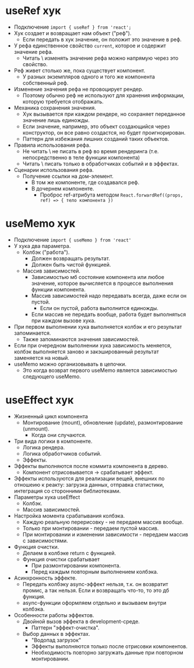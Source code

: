 # useRef хук

* Подключение `import { useRef } from 'react';`
* Хук создает и возвращает нам объект ("реф").
  * Если передать в хук значение, он положит это значение в реф.
* У рефа единственное свойство `current`, которое и содержит значение рефа.
  * Читать \ изменять значение рефа можно напрямую через это свойство.
* Реф живет столько же, пока существует компонент.
  * У разных экземпляров одного и того же компонента собственный реф.
* Изменение значения рефа не провоцирует рендер.
  * Поэтому обычно реф не используют для хранения информации, которую требуется отображать.
* Механика сохранения значения.
  * Хук вызывается при каждом рендере, но сохраняет переданное значение лишь единожды.
  * Если значение, например, это объект создающийся через конструктор, он все равно создастся, но будет проигнорирован.
  * Паттерн для избежания лишних созданий таких объектов.
* Правила использования рефа.
  * Не читать \ не писать в реф во время рендеринга (т.е. непосредственно в теле функции компонента)
  * Читать \ писать только в обработчиках событий и в эффектах.
* Сценарии использования рефа.
  * Получение ссылки на дом-элемент.
    * В том же компоненте, где создавался реф.
    * В дочернем компоненте.
      * Проброс ref-атрибута методом `React.forwardRef((props, ref) => { тело компонента })`

# useMemo хук

* Подключение `import { useMemo } from 'react'`
* У хука два параметра.
  * Колбэк ("работа").
    * Должен возвращать результат.
    * Должен быть чистой функцией.
  * Массив зависимостей.
    * Зависимостью мб состояние компонента или любое значение, которое вычисляется в процессе выполнения функции компонента.
    * Массив зависимостей надо передавать всегда, даже если он пустой.
      * Если он пустой, работа выполнится единожды.
    * Если массив не передать вообще, работа будет выполняться при каждом вызове хука.
* При первом выполнении хука выполняется колбэк и его результат запоминается.
  * Также запоминаются значения зависимостей.
* Если при очередном выполнении хука зависимость меняется, колбэк выполняется заново и закэшированный результат заменяется на новый.
* useMemo можно организовывать в цепочки.
  * Это когда возврат первого useMemo является зависимостью следующего useMemo.



# useEffect хук

* Жизненный цикл компонента
  * Монтирование (mount), обновление (update), размонтирование (unmount).
    * Когда они случаются.
* Три вида логики в компоненте.
  * Логика рендера.
  * Логика обработчиков событий.
  * Эффекты.
* Эффекты выполняются после коммита компонента в дерево.
  * Компонент отрисовывается -> срабатывает эффект.
* Эффекты используются для реализации вещей, внешних по отношеию к реакту: загрузка данных, отправка статистики, интеграция со сторонними библиотеками.
* Параметры хука useEffect
  * Колбэк.
  * Массив зависимостей.
* Настройка момента срабатывания колбэка.
  * Каждую реальную перерисовку - не передаем массив вообще.
  * Только при монтировании - передаем пустой массив.
  * При монтировании и изменении зависимости - передаем массив с зависимостями.
* Функция очистки.
  * Делаем в колбэке return с функцией.
  * Функция очистки срабатывает
    * При размонтировании компонента.
    * Перед каждым повторным выполнением колбэка.
* Асинхронность эффекте.
  * Передать колбэку async-эффект нельзя, т.к. он возвратит промис, а так нельзя. Если и возвращать что-то, то это дб функция.
  * async-функции оформляем отдельно и вызываем внутри колбэка.
* Особенности работы эффектов.
  * Двойной вызов эффекта в development-среде.
    * Паттерн "эффект-очистка".
  * Выбор данных в эффектах.
    * "Водопад загрузок"
    * Эффекты выполняются только после отрисовки компонентов.
    * Необходимость повторно загружать данные при повторном монтировании.